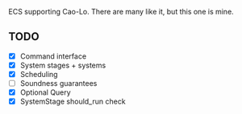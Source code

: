 ECS supporting Cao-Lo.
There are many like it, but this one is mine.

## TODO

- [x] Command interface
- [X] System stages + systems
- [X] Scheduling
- [ ] Soundness guarantees
- [x] Optional Query
- [X] SystemStage should_run check
